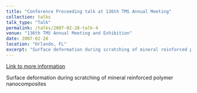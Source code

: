 ```yaml
---
title: "Conference Proceeding talk at 136th TMS Annual Meeting"
collection: talks
talk_type: "Talk"
permalink: /talks/2007-02-28-talk-4
venue: "136th TMS Annual Meeting and Exhibition"
date: 2007-02-28
location: "Orlando, FL"
excerpt: "Surface deformation during scratching of mineral reinforced polymer nanocomposites"
---
```


<a href='https://www.tms.org/Meetings/Annual-07/PDFs/AM07_Wednesday.pdf'>Link to more information</a>

Surface deformation during scratching of mineral reinforced polymer nanocomposites
